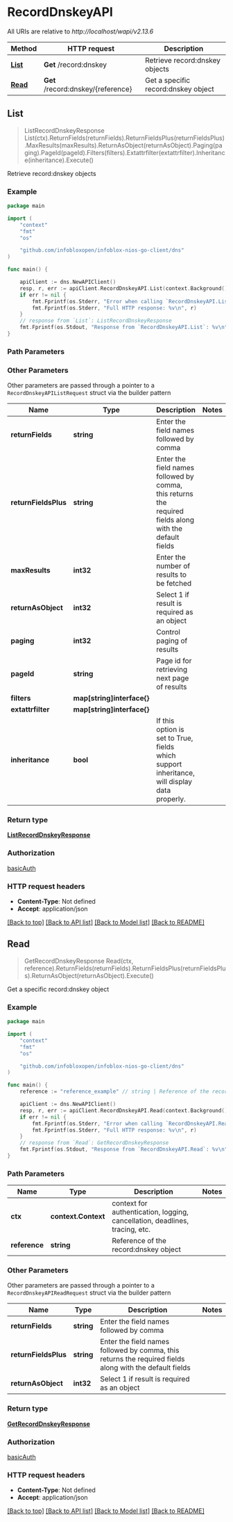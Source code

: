 # RecordDnskeyAPI

All URIs are relative to *http://localhost/wapi/v2.13.6*

Method | HTTP request | Description
------------- | ------------- | -------------
[**List**](RecordDnskeyAPI.md#List) | **Get** /record:dnskey | Retrieve record:dnskey objects
[**Read**](RecordDnskeyAPI.md#Read) | **Get** /record:dnskey/{reference} | Get a specific record:dnskey object



## List

> ListRecordDnskeyResponse List(ctx).ReturnFields(returnFields).ReturnFieldsPlus(returnFieldsPlus).MaxResults(maxResults).ReturnAsObject(returnAsObject).Paging(paging).PageId(pageId).Filters(filters).Extattrfilter(extattrfilter).Inheritance(inheritance).Execute()

Retrieve record:dnskey objects



### Example

```go
package main

import (
	"context"
	"fmt"
	"os"

	"github.com/infobloxopen/infoblox-nios-go-client/dns"
)

func main() {

	apiClient := dns.NewAPIClient()
	resp, r, err := apiClient.RecordDnskeyAPI.List(context.Background()).Execute()
	if err != nil {
		fmt.Fprintf(os.Stderr, "Error when calling `RecordDnskeyAPI.List``: %v\n", err)
		fmt.Fprintf(os.Stderr, "Full HTTP response: %v\n", r)
	}
	// response from `List`: ListRecordDnskeyResponse
	fmt.Fprintf(os.Stdout, "Response from `RecordDnskeyAPI.List`: %v\n", resp)
}
```

### Path Parameters



### Other Parameters

Other parameters are passed through a pointer to a `RecordDnskeyAPIListRequest` struct via the builder pattern


Name | Type | Description  | Notes
------------- | ------------- | ------------- | -------------
**returnFields** | **string** | Enter the field names followed by comma | 
**returnFieldsPlus** | **string** | Enter the field names followed by comma, this returns the required fields along with the default fields | 
**maxResults** | **int32** | Enter the number of results to be fetched | 
**returnAsObject** | **int32** | Select 1 if result is required as an object | 
**paging** | **int32** | Control paging of results | 
**pageId** | **string** | Page id for retrieving next page of results | 
**filters** | **map[string]interface{}** |  | 
**extattrfilter** | **map[string]interface{}** |  | 
**inheritance** | **bool** | If this option is set to True, fields which support inheritance, will display data properly. | 

### Return type

[**ListRecordDnskeyResponse**](ListRecordDnskeyResponse.md)

### Authorization

[basicAuth](../README.md#basicAuth)

### HTTP request headers

- **Content-Type**: Not defined
- **Accept**: application/json

[[Back to top]](#) [[Back to API list]](../README.md#documentation-for-api-endpoints)
[[Back to Model list]](../README.md#documentation-for-models)
[[Back to README]](../README.md)


## Read

> GetRecordDnskeyResponse Read(ctx, reference).ReturnFields(returnFields).ReturnFieldsPlus(returnFieldsPlus).ReturnAsObject(returnAsObject).Execute()

Get a specific record:dnskey object



### Example

```go
package main

import (
	"context"
	"fmt"
	"os"

	"github.com/infobloxopen/infoblox-nios-go-client/dns"
)

func main() {
	reference := "reference_example" // string | Reference of the record:dnskey object

	apiClient := dns.NewAPIClient()
	resp, r, err := apiClient.RecordDnskeyAPI.Read(context.Background(), reference).Execute()
	if err != nil {
		fmt.Fprintf(os.Stderr, "Error when calling `RecordDnskeyAPI.Read``: %v\n", err)
		fmt.Fprintf(os.Stderr, "Full HTTP response: %v\n", r)
	}
	// response from `Read`: GetRecordDnskeyResponse
	fmt.Fprintf(os.Stdout, "Response from `RecordDnskeyAPI.Read`: %v\n", resp)
}
```

### Path Parameters


Name | Type | Description  | Notes
------------- | ------------- | ------------- | -------------
**ctx** | **context.Context** | context for authentication, logging, cancellation, deadlines, tracing, etc.
**reference** | **string** | Reference of the record:dnskey object | 

### Other Parameters

Other parameters are passed through a pointer to a `RecordDnskeyAPIReadRequest` struct via the builder pattern


Name | Type | Description  | Notes
------------- | ------------- | ------------- | -------------
**returnFields** | **string** | Enter the field names followed by comma | 
**returnFieldsPlus** | **string** | Enter the field names followed by comma, this returns the required fields along with the default fields | 
**returnAsObject** | **int32** | Select 1 if result is required as an object | 

### Return type

[**GetRecordDnskeyResponse**](GetRecordDnskeyResponse.md)

### Authorization

[basicAuth](../README.md#basicAuth)

### HTTP request headers

- **Content-Type**: Not defined
- **Accept**: application/json

[[Back to top]](#) [[Back to API list]](../README.md#documentation-for-api-endpoints)
[[Back to Model list]](../README.md#documentation-for-models)
[[Back to README]](../README.md)

